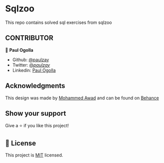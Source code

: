 # Sqlzoo
This repo contains solved sql exercises from sqlzoo 


## CONTRIBUTOR

👤 **Paul Ogolla**

- Github: [@paulzay](https://github.com/paulzay)
- Twitter: [@_paulzay_](https://twitter.com/_paulzay_)
- Linkedin: [Paul Ogolla](https://linkedin.com/in/paulogolla)

## Acknowledgments

This design was made by [Mohammed Awad](https://www.behance.net/M_Awad) and can be found on [Behance](https://www.behance.net/gallery/24796463/ZATTIX)

## Show your support

Give a ⭐️ if you like this project!

## 📝 License

This project is [MIT](lic.url) licensed.
